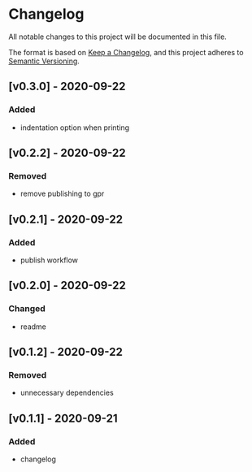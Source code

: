 # Changelog
All notable changes to this project will be documented in this file.

The format is based on [Keep a Changelog](https://keepachangelog.com/en/1.0.0/),
and this project adheres to [Semantic Versioning](https://semver.org/spec/v2.0.0.html).

## [v0.3.0] - 2020-09-22
### Added
- indentation option when printing

## [v0.2.2] - 2020-09-22
### Removed
- remove publishing to gpr

## [v0.2.1] - 2020-09-22
### Added
- publish workflow

## [v0.2.0] - 2020-09-22
### Changed
- readme

## [v0.1.2] - 2020-09-22
### Removed
- unnecessary dependencies

## [v0.1.1] - 2020-09-21
### Added
- changelog